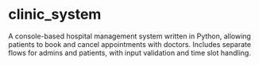 # clinic_system
A console-based hospital management system written in Python, allowing patients to book and cancel appointments with doctors. Includes separate flows for admins and patients, with input validation and time slot handling.

